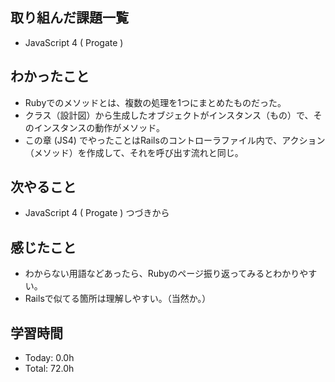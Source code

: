 ## 取り組んだ課題一覧
- JavaScript 4 ( Progate ) 
## わかったこと
- Rubyでのメソッドとは、複数の処理を1つにまとめたものだった。
- クラス（設計図）から生成したオブジェクトがインスタンス（もの）で、そのインスタンスの動作がメソッド。
- この章 (JS4) でやったことはRailsのコントローラファイル内で、アクション（メソッド）を作成して、それを呼び出す流れと同じ。
## 次やること
- JavaScript 4 ( Progate ) つづきから
## 感じたこと
- わからない用語などあったら、Rubyのページ振り返ってみるとわかりやすい。
- Railsで似てる箇所は理解しやすい。（当然か。）
## 学習時間
- Today: 0.0h
- Total: 72.0h
